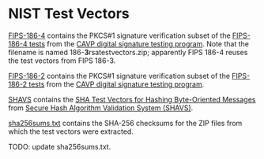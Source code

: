 # NIST Test Vectors

[FIPS-186-4](FIPS-186-4) contains the PKCS#1 signature verification subset of
the [FIPS-186-4
tests](http://csrc.nist.gov/groups/STM/cavp/documents/dss/186-3rsatestvectors.zip)
from the [CAVP digital signature testing
program](http://csrc.nist.gov/groups/STM/cavp/digital-signatures.html). Note
that the filename is named 186-**3**rsatestvectors.zip; apparently FIPS 186-4
reuses the test vectors from FIPS 186-3.

[FIPS-186-2](FIPS-186-2) contains the PKCS#1 signature verification subset of
the [FIPS-186-2
tests](http://csrc.nist.gov/groups/STM/cavp/documents/dss/186-2rsatestvectors.zip)
from the [CAVP digital signature testing
program](http://csrc.nist.gov/groups/STM/cavp/digital-signatures.html).

[SHAVS](SHAVS) contains the [SHA Test Vectors for Hashing Byte-Oriented
Messages](http://csrc.nist.gov/groups/STM/cavp/documents/shs/shabytetestvectors.zip)
from [Secure Hash Algorithm Validation System
(SHAVS)](http://csrc.nist.gov/groups/STM/cavp/#03).


[sha256sums.txt](sha256sums.txt) contains the SHA-256 checksums for the ZIP
files from which the test vectors were extracted.

TODO: update sha256sums.txt.
